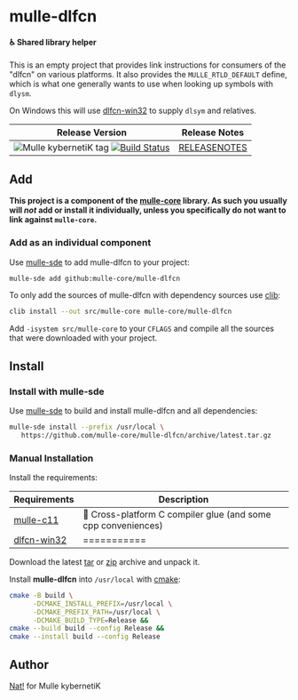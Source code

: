 # mulle-dlfcn

#### ♿️ Shared library helper

This is an empty project that provides link instructions for consumers
of the "dlfcn" on various platforms. It also provides the
`MULLE_RTLD_DEFAULT` define, which is what one generally wants to use when
looking up symbols with `dlysm`.

On Windows this will use [dlfcn-win32]() to supply `dlsym` and relatives.


| Release Version                                       | Release Notes
|-------------------------------------------------------|--------------
| ![Mulle kybernetiK tag](https://img.shields.io/github/tag/mulle-core/mulle-dlfcn.svg?branch=release) [![Build Status](https://github.com/mulle-core/mulle-dlfcn/workflows/CI/badge.svg?branch=release)](//github.com/mulle-core/mulle-dlfcn/actions)| [RELEASENOTES](RELEASENOTES.md) |







## Add

**This project is a component of the [mulle-core](//github.com/mulle-core/mulle-core) library. As such you usually will *not* add or install it
individually, unless you specifically do not want to link against
`mulle-core`.**


### Add as an individual component

Use [mulle-sde](//github.com/mulle-sde) to add mulle-dlfcn to your project:

``` sh
mulle-sde add github:mulle-core/mulle-dlfcn
```

To only add the sources of mulle-dlfcn with dependency
sources use [clib](https://github.com/clibs/clib):


``` sh
clib install --out src/mulle-core mulle-core/mulle-dlfcn
```

Add `-isystem src/mulle-core` to your `CFLAGS` and compile all the sources that were downloaded with your project.


## Install

### Install with mulle-sde

Use [mulle-sde](//github.com/mulle-sde) to build and install mulle-dlfcn and all dependencies:

``` sh
mulle-sde install --prefix /usr/local \
   https://github.com/mulle-core/mulle-dlfcn/archive/latest.tar.gz
```

### Manual Installation

Install the requirements:

| Requirements                                 | Description
|----------------------------------------------|-----------------------
| [mulle-c11](https://github.com/mulle-c/mulle-c11)             | 🔀 Cross-platform C compiler glue (and some cpp conveniences)
| [dlfcn-win32](https://github.com/mulle-core/dlfcn-win32)             | ===========

Download the latest [tar](https://github.com/mulle-core/mulle-dlfcn/archive/refs/tags/latest.tar.gz) or [zip](https://github.com/mulle-core/mulle-dlfcn/archive/refs/tags/latest.zip) archive and unpack it.

Install **mulle-dlfcn** into `/usr/local` with [cmake](https://cmake.org):

``` sh
cmake -B build \
      -DCMAKE_INSTALL_PREFIX=/usr/local \
      -DCMAKE_PREFIX_PATH=/usr/local \
      -DCMAKE_BUILD_TYPE=Release &&
cmake --build build --config Release &&
cmake --install build --config Release
```

## Author

[Nat!](https://mulle-kybernetik.com/weblog) for Mulle kybernetiK


